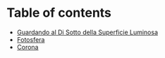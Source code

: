 # Table of contents

* [Guardando al Di Sotto della Superficie Luminosa](README.md)
* [Fotosfera](fotosfera.md)
* [Corona](corona.md)
